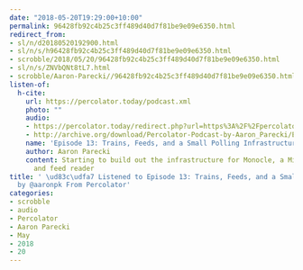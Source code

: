 ```yaml
---
date: "2018-05-20T19:29:00+10:00"
permalink: 96428fb92c4b25c3ff489d40d7f81be9e09e6350.html
redirect_from:
- sl/n/d20180520192900.html
- sl/n/s/h96428fb92c4b25c3ff489d40d7f81be9e09e6350.html
- scrobble/2018/05/20/96428fb92c4b25c3ff489d40d7f81be9e09e6350.html
- sl/n/s/ZNVbQNt8tL7.html
- scrobble/Aaron-Parecki//96428fb92c4b25c3ff489d40d7f81be9e09e6350.html
listen-of:
  h-cite:
    url: https://percolator.today/podcast.xml
    photo: ""
    audio:
    - https://percolator.today/redirect.php?url=https%3A%2F%2Fpercolator.today%2Fmedia%2FEpisode_13.mp3
    - http://archive.org/download/Percolator-Podcast-by-Aaron_Parecki/Episode_13_Trains_Feeds_and_a_Small_Polling_Infrastructure.mp3
    name: 'Episode 13: Trains, Feeds, and a Small Polling Infrastructure'
    author: Aaron Parecki
    content: Starting to build out the infrastructure for Monocle, a Microsub server
      and feed reader
title: ' \ud83c\udfa7 Listened to Episode 13: Trains, Feeds, and a Small Polling Infrastructure
  by @aaronpk From Percolator'
categories:
- scrobble
- audio
- Percolator
- Aaron Parecki
- May
- 2018
- 20
---
```

